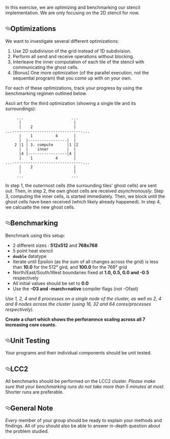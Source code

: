 



<p>In this exercise, we are optimizing and benchmarking our stencil implementation. We are only focusing on the 2D stencil for now.</p>
<h2><a href="#optimizations" aria-hidden="true" class="anchor" id="user-content-optimizations"><svg aria-hidden="true" class="octicon octicon-link" height="16" version="1.1" viewBox="0 0 16 16" width="16"><path fill-rule="evenodd" d="M4 9h1v1H4c-1.5 0-3-1.69-3-3.5S2.55 3 4 3h4c1.45 0 3 1.69 3 3.5 0 1.41-.91 2.72-2 3.25V8.59c.58-.45 1-1.27 1-2.09C10 5.22 8.98 4 8 4H4c-.98 0-2 1.22-2 2.5S3 9 4 9zm9-3h-1v1h1c1 0 2 1.22 2 2.5S13.98 12 13 12H9c-.98 0-2-1.22-2-2.5 0-.83.42-1.64 1-2.09V6.25c-1.09.53-2 1.84-2 3.25C6 11.31 7.55 13 9 13h4c1.45 0 3-1.69 3-3.5S14.5 6 13 6z"></path></svg></a>Optimizations</h2>
<p>We want to investigate several different optimizations:</p>
<ol>
<li>Use 2D subdivision of the grid instead of 1D subdivision.</li>
<li>Perform all send and receive operations without blocking.</li>
<li>Interleave the inner computation of each tile of the stencil with communicating the ghost cells.</li>
<li>[Bonus] One more optimization (of the parallel execution, not the sequential program) that you come up with on your own.</li>
</ol>
<p>For each of these optimizations, track your progress by using the benchmarking regimen outlined below.</p>
<p>Ascii art for the third optimization (showing a single tile and its surroundings):</p>
<pre><code>     ...                     ...
      |                       |
      |    2                  |
...-------------------------------...
      |    1          4       |
      |  |-----------------|  |
    2 |1 | 3. compute      |1 |2
      |  |    inner        |  |
      |4 |-----------------|4 |
      |    1          4       |
...-------------------------------...
      |    2                  |
      |                       |
     ...                     ...
</code></pre>
<p>In step 1, the outermost cells (the surrounding tiles' ghost cells) are sent out.
Then, in step 2, the own ghost cells are received <em>asynchronously</em>. Step 3, computing
the inner cells, is started immediately. Then, we block until the ghost cells have been received
(which likely already happened). In step 4, we calcualte the new ghost cells.</p>
<h2><a href="#benchmarking" aria-hidden="true" class="anchor" id="user-content-benchmarking"><svg aria-hidden="true" class="octicon octicon-link" height="16" version="1.1" viewBox="0 0 16 16" width="16"><path fill-rule="evenodd" d="M4 9h1v1H4c-1.5 0-3-1.69-3-3.5S2.55 3 4 3h4c1.45 0 3 1.69 3 3.5 0 1.41-.91 2.72-2 3.25V8.59c.58-.45 1-1.27 1-2.09C10 5.22 8.98 4 8 4H4c-.98 0-2 1.22-2 2.5S3 9 4 9zm9-3h-1v1h1c1 0 2 1.22 2 2.5S13.98 12 13 12H9c-.98 0-2-1.22-2-2.5 0-.83.42-1.64 1-2.09V6.25c-1.09.53-2 1.84-2 3.25C6 11.31 7.55 13 9 13h4c1.45 0 3-1.69 3-3.5S14.5 6 13 6z"></path></svg></a>Benchmarking</h2>
<p>Benchmark using this setup:</p>
<ul>
<li>2 different sizes : <strong>512x512</strong> and <strong>768x768</strong></li>
<li>5 point heat stencil</li>
<li><strong><code>double</code></strong> datatype</li>
<li>Iterate until Epsilon (as the sum of all changes across the grid) is less than <strong>10.0</strong> for the 512² gird, and <strong>100.0</strong> for the 768² grid</li>
<li>North/East/South/West boundaries fixed at <strong>1.0, 0.5, 0.0 and -0.5</strong> respectively</li>
<li>All initial values should be set to <strong>0.0</strong></li>
<li>Use the <strong>-O3 and -march=native</strong> compiler flags (not -Ofast)</li>
</ul>
<p><em>Use 1, 2, 4 and 8 processes on a single node of the cluster,
as well as 2, 4 and 8 nodes across the cluster (using 16, 32 and 64 cores/processes respectively).</em></p>
<p><strong>Create a chart which shows the perforamnce scaling across all 7 increasing core counts.</strong></p>
<h2><a href="#unit-testing" aria-hidden="true" class="anchor" id="user-content-unit-testing"><svg aria-hidden="true" class="octicon octicon-link" height="16" version="1.1" viewBox="0 0 16 16" width="16"><path fill-rule="evenodd" d="M4 9h1v1H4c-1.5 0-3-1.69-3-3.5S2.55 3 4 3h4c1.45 0 3 1.69 3 3.5 0 1.41-.91 2.72-2 3.25V8.59c.58-.45 1-1.27 1-2.09C10 5.22 8.98 4 8 4H4c-.98 0-2 1.22-2 2.5S3 9 4 9zm9-3h-1v1h1c1 0 2 1.22 2 2.5S13.98 12 13 12H9c-.98 0-2-1.22-2-2.5 0-.83.42-1.64 1-2.09V6.25c-1.09.53-2 1.84-2 3.25C6 11.31 7.55 13 9 13h4c1.45 0 3-1.69 3-3.5S14.5 6 13 6z"></path></svg></a>Unit Testing</h2>
<p>Your programs and their individual components should be unit tested.</p>
<h2><a href="#lcc2" aria-hidden="true" class="anchor" id="user-content-lcc2"><svg aria-hidden="true" class="octicon octicon-link" height="16" version="1.1" viewBox="0 0 16 16" width="16"><path fill-rule="evenodd" d="M4 9h1v1H4c-1.5 0-3-1.69-3-3.5S2.55 3 4 3h4c1.45 0 3 1.69 3 3.5 0 1.41-.91 2.72-2 3.25V8.59c.58-.45 1-1.27 1-2.09C10 5.22 8.98 4 8 4H4c-.98 0-2 1.22-2 2.5S3 9 4 9zm9-3h-1v1h1c1 0 2 1.22 2 2.5S13.98 12 13 12H9c-.98 0-2-1.22-2-2.5 0-.83.42-1.64 1-2.09V6.25c-1.09.53-2 1.84-2 3.25C6 11.31 7.55 13 9 13h4c1.45 0 3-1.69 3-3.5S14.5 6 13 6z"></path></svg></a>LCC2</h2>
<p>All benchmarks should be performed on the LCC2 cluster. <em>Please make sure that your benchmarking runs do not take more than 5 minutes at most.</em> Shorter runs are preferable.</p>
<h2><a href="#general-note" aria-hidden="true" class="anchor" id="user-content-general-note"><svg aria-hidden="true" class="octicon octicon-link" height="16" version="1.1" viewBox="0 0 16 16" width="16"><path fill-rule="evenodd" d="M4 9h1v1H4c-1.5 0-3-1.69-3-3.5S2.55 3 4 3h4c1.45 0 3 1.69 3 3.5 0 1.41-.91 2.72-2 3.25V8.59c.58-.45 1-1.27 1-2.09C10 5.22 8.98 4 8 4H4c-.98 0-2 1.22-2 2.5S3 9 4 9zm9-3h-1v1h1c1 0 2 1.22 2 2.5S13.98 12 13 12H9c-.98 0-2-1.22-2-2.5 0-.83.42-1.64 1-2.09V6.25c-1.09.53-2 1.84-2 3.25C6 11.31 7.55 13 9 13h4c1.45 0 3-1.69 3-3.5S14.5 6 13 6z"></path></svg></a>General Note</h2>
<p><em>Every</em> member of your group should be ready to explain your methods and findings. All of you should also be able to answer in-depth question about the problem studied.</p>
